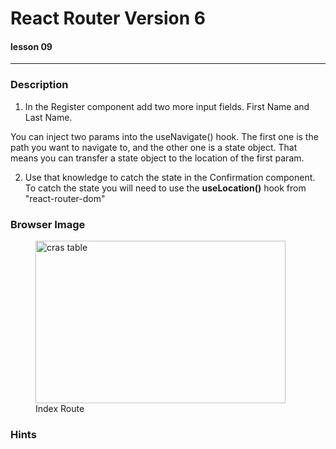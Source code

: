 # React Router Version 6
#### lesson 09
***


### Description

1. In the Register component add two more input fields. First Name and Last Name. 

You can inject two params into the useNavigate() hook. The first one is the path you want to navigate to, 
and the other one is a state object. That means you can transfer a state object to the location of the first param.

2. Use that knowledge to catch the state in the Confirmation component. To catch the state you will need to use
the **useLocation()** hook from "react-router-dom"

### Browser Image

<figure>
    <img src ="src/assets/"
         alt ="cras table"
         width ="400"
         height ="260">
    <figcaption>Index Route</figcaption>
</figure>

### Hints












